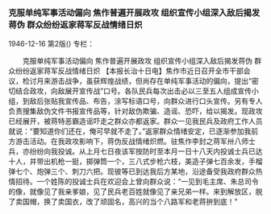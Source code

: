 ### 克服单纯军事活动偏向  焦作普遍开展政攻  组织宣传小组深入敌后揭发蒋伪  群众纷纷返家蒋军反战情绪日炽

1946-12-16
第2版()
专栏：

　　克服单纯军事活动偏向
    焦作普遍开展政攻
    组织宣传小组深入敌后揭发蒋伪
    群众纷纷返家蒋军反战情绪日炽
    【本报长治十日电】焦作市近日召开全市干部会议，检讨月来游击战争，虽获辉煌战绩，但尚存在单纯军事活动的偏向，提出“密切结合政攻，向敌展开宣传战”口号。各队民兵每次出击必以三至五人组成宣传小组，到敌后张贴我宣传品、布告，涂写标语口号，向群众进行口头宣传。另有专人负责搜集敌伪文件书报宣传品等，针对敌伪欺骗、造谣、恐吓，给以揭发。现政攻已经展开，被蒋特恶霸造谣吓走之群众亦都返家。群众一见我民兵及政府工作人员就说：“要知道你们还在，俺可早就不走了。”返家群众情绪安定，已逐渐参加我前方游击活动。在我政攻影响下，蒋伪反战情绪炽燃。驻焦作李封之蒋军卅八师士兵，亦纷纷向我投诚。从上月七日夜该军按防时至本月一日十八天内投诚士兵已达十人，并带出机枪一挺，掷弹筒一个，三八式步枪六枝，美造子弹七百余发，手榴弹七个、炮弹三个、刺刀六把。现彼等已到达我后方某地，沿途备受我政府群众热情招待。一个姓陈的投诚士兵在欢迎会上曾向群众说：“一见到毛主席、朱总司令的像，就像见了我亲爹娘，见了民兵老百姓就像见了亲兄弟一样。来到解放区，脱了卖国帽，换了卖国衣，改了顽固名，高兴的当个八路军和老蒋拚到底！”
